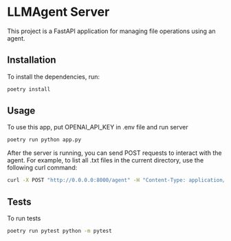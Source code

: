 # LLMAgent Server

This project is a FastAPI application for managing file operations using an agent.

## Installation

To install the dependencies, run:

```bash
poetry install
```

## Usage
To use this app, put OPENAI_API_KEY in .env file and run server

```bash
poetry run python app.py
```

After the server is running, you can send POST requests to interact with the agent. For example, to list all .txt files in the current directory, use the following curl command:
```bash
curl -X POST "http://0.0.0.0:8000/agent" -H "Content-Type: application/json" -d '{"msg": "List all txt files in this directory"}'
```

## Tests
To run tests
```bash
poetry run pytest python -m pytest
```
